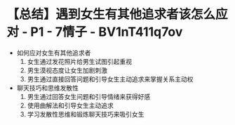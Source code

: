# 【总结】遇到女生有其他追求者该怎么应对 - P1 - 7情子 - BV1nT411q7ov

-   如何应对女生有其他追求者
    1.  女生通过发花照片给男生试图引起重视
    2.  男生漠视态度让女生加剧刺激
    3.  男生通过直接回答问题和引导女生主动追求来掌握关系主动权
-   聊天技巧和思维发散性
    1.  男生通过回答女生问题和引导情绪来获得好感
    2.  使用曲解法和引导女生主动追求
    3.  学习发散性思维和锻炼聊天技巧来吸引女生